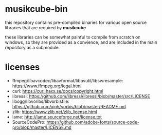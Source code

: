 # musikcube-bin

this repository contains pre-compiled binaries for various open source libraries that are required by **musikcube**

these libraries can be somewhat painful to compile from scratch on windows, so they are provided as a convience, and are included in the main repository as a submodule.

# licenses

* ffmpeg/libavcodec/libavformat/libavutil/libswresample: https://www.ffmpeg.org/legal.html
* curl: https://curl.haxx.se/docs/copyright.html
* libressl: https://github.com/libressl/libressl/blob/master/src/LICENSE
* libogg/libvoribs/libvorbisfile: https://github.com/xiph/vorbis/blob/master/README.md
* zlib: https://www.zlib.net/zlib_license.html
* lame: http://lame.sourceforge.net/license.txt
* SourceCodePro: https://github.com/adobe-fonts/source-code-pro/blob/master/LICENSE.md 
